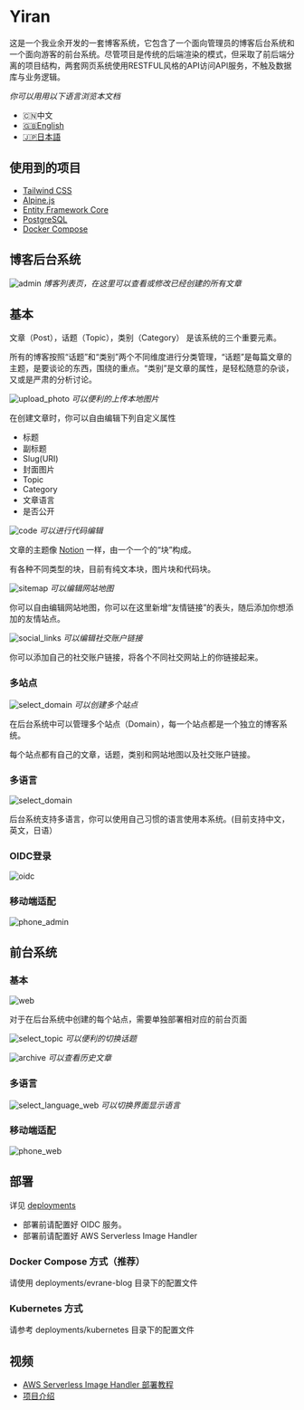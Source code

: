 # Yiran

这是一个我业余开发的一套博客系统，它包含了一个面向管理员的博客后台系统和一个面向游客的前台系统。尽管项目是传统的后端渲染的模式，但采取了前后端分离的项目结构，两套网页系统使用RESTFUL风格的API访问API服务，不触及数据库与业务逻辑。

*你可以用用以下语言浏览本文档*
- 🇨🇳中文
- [🇬🇧English](./README/README.En.md)
- [🇯🇵日本語](./README/README.Jp.md)

## 使用到的项目

- [Tailwind CSS](https://tailwindcss.com)
- [Alpine.js](https://alpinejs.dev)
- [Entity Framework Core](https://learn.microsoft.com/en-us/ef/core/)
- [PostgreSQL](https://www.postgresql.org)
- [Docker Compose](https://docs.docker.com/compose/)

## 博客后台系统

![admin](./README/img/admin.webp)
*博客列表页，在这里可以查看或修改已经创建的所有文章*

## 基本

文章（Post），话题（Topic），类别（Category） 是该系统的三个重要元素。

所有的博客按照“话题”和“类别”两个不同维度进行分类管理，“话题”是每篇文章的主题，是要谈论的东西，围绕的重点。“类别”是文章的属性，是轻松随意的杂谈，又或是严肃的分析讨论。

![upload_photo](./README/img/upload_photo.webp)
*可以便利的上传本地图片*

在创建文章时，你可以自由编辑下列自定义属性

- 标题
- 副标题
- Slug(URI)
- 封面图片
- Topic
- Category
- 文章语言
- 是否公开

![code](./README/img/code.webp)
*可以进行代码编辑*

文章的主题像 [Notion](https://www.notion.so) 一样，由一个一个的“块”构成。

有各种不同类型的块，目前有纯文本块，图片块和代码块。

![sitemap](./README/img/sitemap.webp)
*可以编辑网站地图*

你可以自由编辑网站地图，你可以在这里新增“友情链接”的表头，随后添加你想添加的友情站点。

![social_links](./README/img/social_links.webp)
*可以编辑社交账户链接*

你可以添加自己的社交账户链接，将各个不同社交网站上的你链接起来。

### 多站点

![select_domain](./README/img/select_domain.webp)
*可以创建多个站点*

在后台系统中可以管理多个站点（Domain），每一个站点都是一个独立的博客系统。

每个站点都有自己的文章，话题，类别和网站地图以及社交账户链接。

### 多语言

![select_domain](./README/img/select_langauge_admin.webp)

后台系统支持多语言，你可以使用自己习惯的语言使用本系统。(目前支持中文，英文，日语）

### OIDC登录

![oidc](./README/img/oidc.webp)

### 移动端适配

![phone_admin](./README/img/phone_admin.webp)

## 前台系统

### 基本

![web](./README/img/web.webp)

对于在后台系统中创建的每个站点，需要单独部署相对应的前台页面

![select_topic](./README/img/select_topic.webp)
*可以便利的切换话题*

![archive](./README/img/archive.webp)
*可以查看历史文章*

### 多语言

![select_language_web](./README/img/select_language_web.webp)
*可以切换界面显示语言*

### 移动端适配

![phone_web](./README/img/phone_web.webp)

## 部署

详见 [deployments](./deployments/README.md)

- 部署前请配置好 OIDC 服务。
- 部署前请配置好 AWS Serverless Image Handler

### Docker Compose 方式（推荐）

请使用 deployments/evrane-blog 目录下的配置文件

### Kubernetes 方式

请参考 deployments/kubernetes 目录下的配置文件

## 视频

- [AWS Serverless Image Handler 部署教程](https://www.youtube.com/watch?v=ZpnQLg4Co9A)
- [项目介绍](https://www.youtube.com/watch?v=N76b9gZ28D8)

